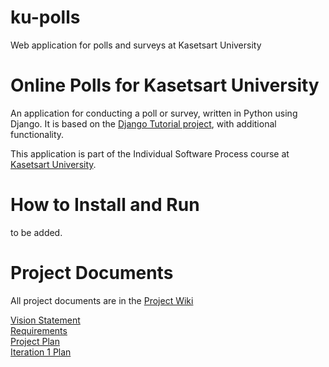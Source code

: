 # ku-polls
Web application for polls and surveys at Kasetsart University
# Online Polls for Kasetsart University
An application for conducting a poll or survey, written in Python using Django. It is based on the [Django Tutorial project](https://docs.djangoproject.com/en/4.1/intro/tutorial01/), with additional functionality.

This application is part of the Individual Software Process course at [Kasetsart University](https://ku.ac.th).

# How to Install and Run
to be added.

# Project Documents
All project documents are in the [Project Wiki](../../wiki/Home)

[Vision Statement](../../wiki/Vision-Statement) <br>
[Requirements](../../wiki/Requirements) <br>
[Project Plan](../../wiki/Development-Plan) <br>
[Iteration 1 Plan](../../wiki/Iteration-1-Plan)
